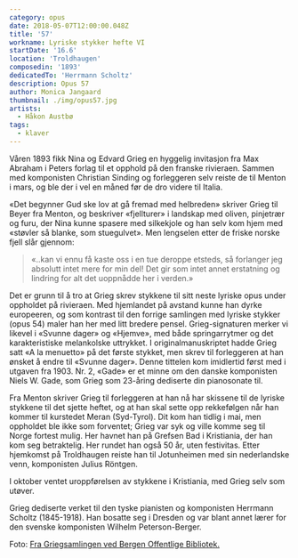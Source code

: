 ```yaml
---
category: opus
date: 2018-05-07T12:00:00.048Z
title: '57'
workname: Lyriske stykker hefte VI
startDate: '16.6'
location: 'Troldhaugen'
composedin: '1893'
dedicatedTo: 'Herrmann Scholtz'
description: Opus 57
author: Monica Jangaard
thumbnail: ./img/opus57.jpg
artists:
  - Håkon Austbø
tags:
  - klaver
---
```

Våren 1893 fikk Nina og Edvard Grieg en hyggelig invitasjon fra Max Abraham i Peters forlag til et opphold på den franske rivieraen. Sammen med komponisten Christian Sinding og forleggeren selv reiste de til Menton i mars, og ble der i vel en måned før de dro videre til Italia.

«Det begynner Gud ske lov at gå fremad med helbreden» skriver Grieg til Beyer fra Menton, og beskriver «fjellturer» i landskap med oliven, pinjetrær og furu, der Nina kunne spasere med silkekjole og han selv kom hjem med «støvler så blanke, som stuegulvet». Men lengselen etter de friske norske fjell slår gjennom:

> «..kan vi ennu få kaste oss i en tue deroppe etsteds, så forlanger jeg absolutt intet mere for min del! Det gir som intet annet erstatning og lindring for alt det uoppnådde her i verden.»

Det er grunn til å tro at Grieg skrev stykkene til sitt neste lyriske opus under oppholdet på rivieraen. Med hjemlandet på avstand kunne han dyrke europeeren, og som kontrast til den forrige samlingen med lyriske stykker (opus 54) maler han her med litt bredere pensel. Grieg-signaturen merker vi likevel i «Svunne dager» og «Hjemve», med både springarrytmer og det karakteristiske melankolske uttrykket. I originalmanuskriptet hadde Grieg satt «A la menuetto» på det første stykket, men skrev til forleggeren at han ønsket å endre til «Svunne dager». Denne tittelen kom imidlertid først med i utgaven fra 1903. Nr. 2, «Gade» er et minne om den danske komponisten Niels W. Gade, som Grieg som 23-åring dediserte din pianosonate til.

Fra Menton skriver Grieg til forleggeren at han nå har skissene til de lyriske stykkene til det sjette heftet, og at han skal sette opp rekkefølgen når han kommer til kurstedet Meran (Syd-Tyrol). Dit kom han tidlig i mai, men oppholdet ble ikke som forventet; Grieg var syk og ville komme seg til Norge fortest mulig. Her havnet han på Grefsen Bad i Kristiania, der han kom seg betraktelig. Her rundet han også 50 år, uten festivitas. Etter hjemkomst på Troldhaugen reiste han til Jotunheimen med sin nederlandske venn, komponisten Julius Röntgen.

I oktober ventet uroppførelsen av stykkene i Kristiania, med Grieg selv som utøver.

Grieg dediserte verket til den tyske pianisten og komponisten Herrmann Scholtz (1845-1918). Han bosatte seg i Dresden og var blant annet lærer for den svenske komponisten Wilhelm Peterson-Berger.

Foto: <a href="http://www.bergen.folkebibl.no/cgi-bin/websok-grieg?tnr=201876&kolonner=notems" target="_blank">Fra Griegsamlingen ved Bergen Offentlige Bibliotek.</a>
